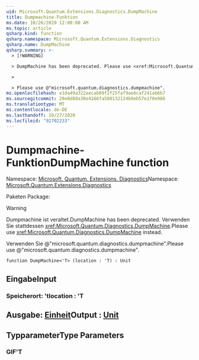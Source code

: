 ```yaml
---
uid: Microsoft.Quantum.Extensions.Diagnostics.DumpMachine
title: Dumpmachine-Funktion
ms.date: 10/26/2020 12:00:00 AM
ms.topic: article
qsharp.kind: function
qsharp.namespace: Microsoft.Quantum.Extensions.Diagnostics
qsharp.name: DumpMachine
qsharp.summary: >-
  > [!WARNING]

  > DumpMachine has been deprecated. Please use <xref:Microsoft.Quantum.Diagnostics.DumpMachine> instead.

  >

  > Please use @"microsoft.quantum.diagnostics.dumpmachine".
ms.openlocfilehash: e1da49a322aecab09f2f25faf9ae6caf241ab6b7
ms.sourcegitcommit: 29e0d88a30e4166fa580132124b0eb57e1f0e986
ms.translationtype: MT
ms.contentlocale: de-DE
ms.lasthandoff: 10/27/2020
ms.locfileid: "92702233"
---
```

# <a name="dumpmachine-function"></a><span data-ttu-id="6499d-102">Dumpmachine-Funktion</span><span class="sxs-lookup"><span data-stu-id="6499d-102">DumpMachine function</span></span>

<span data-ttu-id="6499d-103">Namespace: [Microsoft. Quantum. Extensions. Diagnostics](xref:Microsoft.Quantum.Extensions.Diagnostics)</span><span class="sxs-lookup"><span data-stu-id="6499d-103">Namespace: [Microsoft.Quantum.Extensions.Diagnostics](xref:Microsoft.Quantum.Extensions.Diagnostics)</span></span>

<span data-ttu-id="6499d-104">Paketen [](https://nuget.org/packages/)</span><span class="sxs-lookup"><span data-stu-id="6499d-104">Package: [](https://nuget.org/packages/)</span></span>


> [!WARNING]
> <span data-ttu-id="6499d-105">Dumpmachine ist veraltet.</span><span class="sxs-lookup"><span data-stu-id="6499d-105">DumpMachine has been deprecated.</span></span> <span data-ttu-id="6499d-106">Verwenden Sie stattdessen <xref:Microsoft.Quantum.Diagnostics.DumpMachine>.</span><span class="sxs-lookup"><span data-stu-id="6499d-106">Please use <xref:Microsoft.Quantum.Diagnostics.DumpMachine> instead.</span></span>
>
> <span data-ttu-id="6499d-107">Verwenden Sie @"microsoft.quantum.diagnostics.dumpmachine".</span><span class="sxs-lookup"><span data-stu-id="6499d-107">Please use @"microsoft.quantum.diagnostics.dumpmachine".</span></span>



```qsharp
function DumpMachine<'T> (location : 'T) : Unit
```


## <a name="input"></a><span data-ttu-id="6499d-108">Eingabe</span><span class="sxs-lookup"><span data-stu-id="6499d-108">Input</span></span>

### <a name="location--t"></a><span data-ttu-id="6499d-109">Speicherort: 't</span><span class="sxs-lookup"><span data-stu-id="6499d-109">location : 'T</span></span>





## <a name="output--unit"></a><span data-ttu-id="6499d-110">Ausgabe: [Einheit](xref:microsoft.quantum.lang-ref.unit)</span><span class="sxs-lookup"><span data-stu-id="6499d-110">Output : [Unit](xref:microsoft.quantum.lang-ref.unit)</span></span>



## <a name="type-parameters"></a><span data-ttu-id="6499d-111">Typparameter</span><span class="sxs-lookup"><span data-stu-id="6499d-111">Type Parameters</span></span>

### <a name="t"></a><span data-ttu-id="6499d-112">GIF</span><span class="sxs-lookup"><span data-stu-id="6499d-112">'T</span></span>

